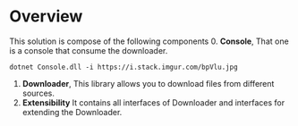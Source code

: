 # Overview

This solution is compose of the following components
0. **Console**, That one is a console that consume the downloader.
 ```
 dotnet Console.dll -i https://i.stack.imgur.com/bpVlu.jpg
 ```
1. **Downloader**, This library allows you to download files from different sources.
2. **Extensibility** It contains all interfaces of Downloader and interfaces for extending the Downloader.

